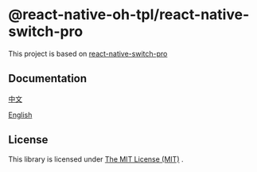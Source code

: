 # @react-native-oh-tpl/react-native-switch-pro

This project is based on [react-native-switch-pro](https://github.com/poberwong/react-native-switch-pro)

## Documentation 

[中文 ](https://gitee.com/react-native-oh-library/usage-docs/blob/master/zh-cn/react-native-switch-pro.md)

[ English](https://gitee.com/react-native-oh-library/usage-docs/blob/master/en/react-native-switch-pro.md)


## License

This library is licensed under [The MIT License (MIT)](https://github.com/react-native-oh-library/react-native-switch-pro/blob/sig/LICENSE) .
